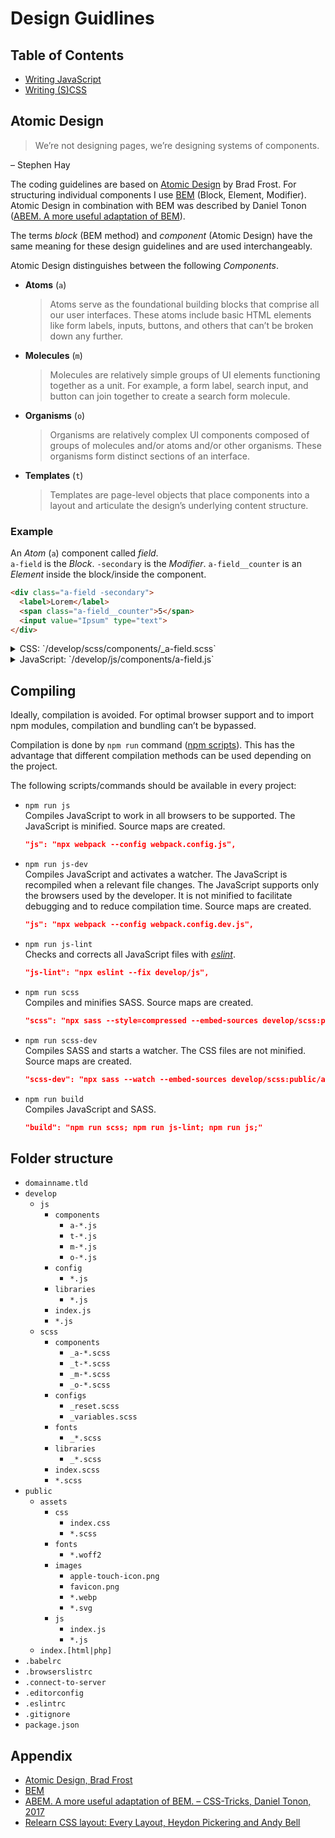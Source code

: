 # Design Guidlines

## Table of Contents

- [Writing JavaScript](js/README.md)
- [Writing (S)CSS](css/README.md)


## Atomic Design

> We’re not designing pages, we’re designing systems of components. 

– Stephen Hay

The coding guidelines are based on [Atomic Design](https://atomicdesign.bradfrost.com) by Brad Frost. For structuring individual components I use [BEM](https://getbem.com) (Block, Element, Modifier). Atomic Design in combination with BEM was described by Daniel Tonon ([ABEM. A more useful adaptation of BEM](https://css-tricks.com/abem-useful-adaptation-bem/)).

The terms *block* (BEM method) and *component* (Atomic Design) have the same meaning for these design guidelines and are used interchangeably.

Atomic Design distinguishes between the following *Components*.
- **Atoms** (`a`)
    > Atoms serve as the foundational building blocks that comprise all our user interfaces. These atoms include basic HTML elements like form labels, inputs, buttons, and others that can’t be broken down any further.
- **Molecules** (`m`) 
    > Molecules are relatively simple groups of UI elements functioning together as a unit. For example, a form label, search input, and button can join together to create a search form molecule.
- **Organisms** (`o`) 
    > Organisms are relatively complex UI components composed of groups of molecules and/or atoms and/or other organisms. These organisms form distinct sections of an interface.
- **Templates** (`t`)  
    > Templates are page-level objects that place components into a layout and articulate the design’s underlying content structure.

### Example

An *Atom* (`a`) component called *field*.  
`a-field` is the *Block*. `-secondary` is the *Modifier*. `a-field__counter` is an *Element* inside the block/inside the component.

```html
<div class="a-field -secondary">
  <label>Lorem</label>
  <span class="a-field__counter">5</span>
  <input value="Ipsum" type="text">
</div>
```

<details>
<summary>CSS: `/develop/scss/components/_a-field.scss`</summary>

```scss
.a-field {
  > label {
    font-weight: 700;
  }
  
  &.-secondary {
    > label {
      color: gray;
    }
  }
}

.a-field__counter {
  font-size: 0.8em;
}
```

</details>

<details>
<summary>JavaScript: `/develop/js/components/a-field.js`</summary>

```js
class AField {
  constructor(element) {
    const inputElement = element.querySelector('input');
    const counterElement = element.querySelector('.a-field__counter');
    
    function onInputChange() {
      counterElement.innerText = inputElement.value.length;
    }
    
    inputElement.addEventListener('change', onInputChange);
  }
}

export default AField;
```
</details>


## Compiling

Ideally, compilation is avoided. For optimal browser support and to import npm modules, compilation and bundling can’t be bypassed.

Compilation is done by `npm run` command ([npm scripts](https://docs.npmjs.com/cli/using-npm/scripts)). This has the advantage that different compilation methods can be used depending on the project.

The following scripts/commands should be available in every project:

- `npm run js`  
    Compiles JavaScript to work in all browsers to be supported. The JavaScript is minified. Source maps are created.  
  
    ```json
    "js": "npx webpack --config webpack.config.js",
    ```
    
- `npm run js-dev`  
    Compiles JavaScript and activates a watcher. The JavaScript is recompiled when a relevant file changes. The JavaScript supports only the browsers used by the developer. It is not minified to facilitate debugging and to reduce compilation time. Source maps are created.  
  
    ```json
    "js": "npx webpack --config webpack.config.dev.js",
    ```
  
- `npm run js-lint`  
    Checks and corrects all JavaScript files with [*eslint*](https://eslint.org).  
  
    ```json
    "js-lint": "npx eslint --fix develop/js",
    ```
  
- `npm run scss`  
    Compiles and minifies SASS. Source maps are created.  
  
    ```json
    "scss": "npx sass --style=compressed --embed-sources develop/scss:public/assets/css",
    ```
  
- `npm run scss-dev`  
    Compiles SASS and starts a watcher. The CSS files are not minified. Source maps are created.  
  
    ```json
    "scss-dev": "npx sass --watch --embed-sources develop/scss:public/assets/css",
    ```
  
- `npm run build`  
    Compiles JavaScript and SASS.  
  
    ```json
    "build": "npm run scss; npm run js-lint; npm run js;"
    ```


## Folder structure

- `domainname.tld`
- `develop`
    - `js`
        - `components`
            - `a-*.js`
            - `t-*.js`
            - `m-*.js`
            - `o-*.js`
        - `config`
            - `*.js`
        - `libraries`
            - `*.js`
        - `index.js`
        - `*.js`
    - `scss`
        - `components`
            - `_a-*.scss`
            - `_t-*.scss`
            - `_m-*.scss`
            - `_o-*.scss`
        - `configs`
            - `_reset.scss`
            - `_variables.scss`
        - `fonts`
            - `_*.scss`
        - `libraries`
            - `_*.scss`
        - `index.scss`
        - `*.scss`
- `public`
    - `assets`
        - `css`
            - `index.css`
            - `*.scss`
        - `fonts`
            - `*.woff2`
        - `images`
            - `apple-touch-icon.png`
            - `favicon.png`
            - `*.webp`
            - `*.svg`
        - `js`
            - `index.js`
            - `*.js`
    - `index.[html|php]`
- `.babelrc`
- `.browserslistrc`
- `.connect-to-server`
- `.editorconfig`
- `.eslintrc`
- `.gitignore`
- `package.json`


## Appendix

- [Atomic Design, Brad Frost](https://atomicdesign.bradfrost.com)
- [BEM](https://getbem.com)
- [ABEM. A more useful adaptation of BEM. – CSS-Tricks, Daniel Tonon, 2017](https://css-tricks.com/abem-useful-adaptation-bem/)
- [Relearn CSS layout: Every Layout, Heydon Pickering and Andy Bell](https://every-layout.dev)

